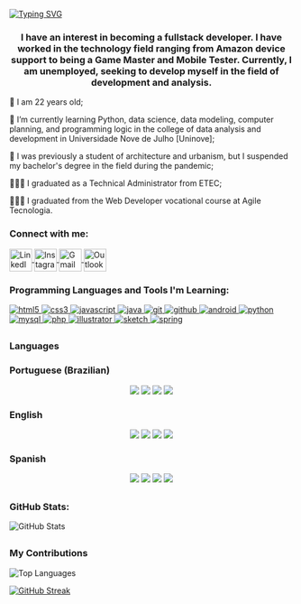 [![Typing SVG](https://readme-typing-svg.herokuapp.com/?color=0E8AE6&size=35&center=true&vCenter=true&width=1000&lines=Welcome+to+my+profile%2C+I'm+Dayane)](https://git.io/typing-svg)

<h3 align="center">I have an interest in becoming a fullstack developer. I have worked in the technology field ranging from Amazon device support to being a Game Master and Mobile Tester. Currently, I am unemployed, seeking to develop myself in the field of development and analysis.</h3>

🎂 I am 22 years old;

🌱 I’m currently learning Python, data science, data modeling, computer planning, and programming logic in the college of data analysis and development in Universidade Nove de Julho [Uninove];

🫣 I was previously a student of architecture and urbanism, but I suspended my bachelor's degree in the field during the pandemic;

👩🏻‍🎓 I graduated as a Technical Administrator from ETEC;

👩🏻‍🎓 I graduated from the Web Developer vocational course at Agile Tecnologia.


### <h3 align="left">Connect with me:</h3>

<p align="left">
    <a href="https://linkedin.com/in/https://www.linkedin.com/in/feitozadayane/" target="blank"><img align="center" src="https://img.shields.io/badge/-LinkedIn-000?style=for-the-badge&logo=linkedin&logoColor=30A3DC" alt="LinkedIn" height="40" />
    </a>
    <a href="https://instagram.com/feitozadayane_" target="blank"><img align="center" src="https://img.shields.io/badge/Instagram-000?style=for-the-badge&logo=instagram" alt="Instagram" height="40" />
    </a>
    <a href="mailto:d.feitoza@uni9.edu.br" target="_blank"><img align="center" src="https://img.shields.io/badge/Gmail-000?style=for-the-badge&logo=gmail" alt="Gmail" height="40" />
    </a>
    <a href="mailto:m.feitozadayane@outlook.com" target="_blank"><img align="center" src="https://img.shields.io/badge/Outlook-000?style=for-the-badge&logo=microsoft-outlook&logoColor=E94D5F" alt="Outlook" height="40" />
    </a>


### <h3 align="left">Programming Languages and Tools I'm Learning:</h3>

<p align="left"> 
    <a href="https://www.w3schools.com/html/" target="_blank"> 
        <img src="https://img.shields.io/badge/HTML-000?style=for-the-badge&logo=html5&logoColor=30A3DC" alt="html5" />
    </a> 
    <a href="https://www.w3schools.com/css/" target="_blank"> 
        <img src="https://img.shields.io/badge/CSS-000?style=for-the-badge&logo=css3&logoColor=E94D5F" alt="css3" />
    </a> 
    <a href="https://www.javascript.com/" target="_blank"> 
        <img src="https://img.shields.io/badge/JavaScript-000?style=for-the-badge&logo=javascript&logoColor=30A3DC" alt="javascript" />
    </a> 
    <a href="https://www.java.com/" target="_blank"> 
        <img src="https://img.shields.io/badge/Java-000?style=for-the-badge&logo=java&logoColor=30A3DC" alt="java" />
    </a> 
    <a href="https://git-scm.com/" target="_blank"> 
        <img src="https://img.shields.io/badge/Git-000?style=for-the-badge&logo=git&logoColor=E94D5F" alt="git" />
    </a> 
    <a href="https://github.com/" target="_blank"> 
        <img src="https://img.shields.io/badge/GitHub-000?style=for-the-badge&logo=github&logoColor=30A3DC" alt="github" />
    </a> 
    <a href="https://www.android.com/" target="_blank"> 
        <img src="https://img.shields.io/badge/Android-000?style=for-the-badge&logo=android&logoColor=30A3DC" alt="android" />
    </a> 
    <a href="https://www.python.org/" target="_blank"> 
        <img src="https://img.shields.io/badge/Python-000?style=for-the-badge&logo=python&logoColor=30A3DC" alt="python" />
    </a> 
    <a href="https://www.mysql.com/" target="_blank"> 
        <img src="https://img.shields.io/badge/MySQL-000?style=for-the-badge&logo=mysql&logoColor=30A3DC" alt="mysql" />
    </a> 
    <a href="https://www.php.net/" target="_blank"> 
        <img src="https://img.shields.io/badge/PHP-000?style=for-the-badge&logo=php&logoColor=30A3DC" alt="php" />
    </a> 
    <a href="https://www.adobe.com/products/illustrator.html" target="_blank"> 
        <img src="https://img.shields.io/badge/Illustrator-000?style=for-the-badge&logo=adobe-illustrator&logoColor=30A3DC" alt="illustrator" />
    </a> 
    <a href="https://www.sketch.com/" target="_blank"> 
        <img src="https://img.shields.io/badge/Sketch-000?style=for-the-badge&logo=sketch&logoColor=30A3DC" alt="sketch" />
    </a> 
    <a href="https://spring.io/" target="_blank"> 
        <img src="https://img.shields.io/badge/Spring-000?style=for-the-badge&logo=spring&logoColor=30A3DC" alt="spring" />
    </a> 
  
## <h3 align="left">Languages</h3>

### Portuguese (Brazilian)
<div align="center">
  <img src="https://progress-bar.dev/100/?title=Conversação&color=00ff00&width=200">
  <img src="https://progress-bar.dev/100/?title=Leitura&color=00ff00&width=200">
  <img src="https://progress-bar.dev/100/?title=Escrita&color=00ff00&width=200">
  <img src="https://progress-bar.dev/100/?title=Entendimento de Conversação&color=00ff00&width=200">
</div>

### English
<div align="center">
  <img src="https://progress-bar.dev/70/?title=Conversação&color=ffcc00&width=200">
  <img src="https://progress-bar.dev/65/?title=Leitura&color=ffcc00&width=200">
  <img src="https://progress-bar.dev/65/?title=Escrita&color=ffcc00&width=200">
  <img src="https://progress-bar.dev/70/?title=Entendimento de Conversação&color=ffcc00&width=200">
</div>

### Spanish
<div align="center">
  <img src="https://progress-bar.dev/35/?title=Conversação&color=ff3300&width=200">
  <img src="https://progress-bar.dev/65/?title=Leitura&color=ff3300&width=200">
  <img src="https://progress-bar.dev/35/?title=Escrita&color=ff3300&width=200">
  <img src="https://progress-bar.dev/65/?title=Entendimento de Conversação&color=ff3300&width=200">
</div>


## <h3 align="left">GitHub Stats:</h3>

<p align="left">
    <img src="https://github-readme-stats.vercel.app/api?username=dfeitoza&theme=transparent&bg_color=282a36&border_color=ff79c6&show_icons=true&icon_color=50fa7b&title_color=00aeff&text_color=e03c8a" alt="GitHub Stats" />
</p>

## <h3 align="left">My Contributions</h3>

<p align="left">
    <img src="https://github-readme-stats.vercel.app/api/top-langs?username=dfeitoza&show_icons=true&locale=en&layout=compact" alt="Top Languages" />
</p>

<p align="left">
    <a href="https://git.io/streak-stats">
        <img src="https://streak-stats.demolab.com/?user=dfeitoza&theme=bear&background=282a36&border=ff79c6&dates=50fa7b" alt="GitHub Streak" />
    </a>
</p>

